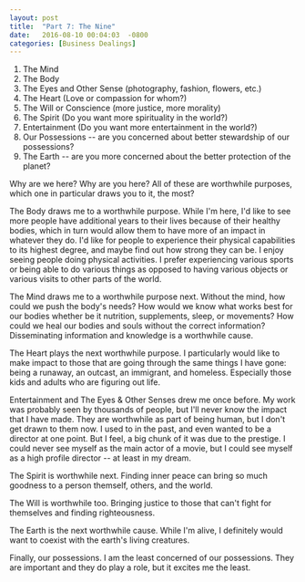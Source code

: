 ```yaml
---
layout: post
title:  "Part 7: The Nine"
date:   2016-08-10 00:04:03  -0800
categories: [Business Dealings]
---
```


1. The Mind
1. The Body
1. The Eyes and Other Sense (photography, fashion, flowers, etc.)
1. The Heart (Love or compassion for whom?)
1. The Will or Conscience (more justice, more morality)
1. The Spirit (Do you want more spirituality in the world?)
1. Entertainment (Do you want more entertainment in the world?)
1. Our Possessions -- are you concerned about better stewardship of our possessions?
1. The Earth -- are you more concerned about the better protection of the planet?

Why are we here? Why are you here? All of these are worthwhile purposes, which one in particular draws you to it, the most?


The Body draws me to a worthwhile purpose.  While I'm here, I'd like to see more people have additional years to their lives because of their healthy bodies, which in turn would allow them to have more of an impact in whatever they do. I'd like for people to experience their physical capabilities to its highest degree, and maybe find out how strong they can be. I enjoy seeing people doing physical activities. I prefer experiencing various sports or being able to do various things as opposed to having various objects or various visits to other parts of the world.


The Mind draws me to a worthwhile purpose next. Without the mind, how could we push the body's needs?  How would we know what works best for our bodies whether be it nutrition, supplements, sleep, or movements?  How could we heal our bodies and souls without the correct information? Disseminating information and knowledge is a worthwhile cause.


The Heart plays the next worthwhile purpose. I particularly would like to make impact to those that are going through the same things I have gone: being a runaway, an outcast, an immigrant, and homeless. Especially those kids and adults who are figuring out life.

Entertainment and The Eyes & Other Senses drew me once before. My work was probably seen by thousands of people, but I'll never know the impact that I have made. They are worthwhile as part of being human, but I don't get drawn to them now. I used to in the past, and even wanted to be a director at one point. But I feel, a big chunk of it was due to the prestige. I could never see myself as the main actor of a movie, but I could see myself as a high profile director -- at least in my dream.


The Spirit is worthwhile next. Finding inner peace can bring so much goodness to a person themself, others, and the world. 


The Will is worthwhile too. Bringing justice to those that can't fight for themselves and finding righteousness.  


The Earth is the next worthwhile cause. While I'm alive, I definitely would want to coexist with the earth's living creatures. 


Finally, our possessions. I am the least concerned of our possessions. They are important and they do play a role, but it excites me the least. 


































